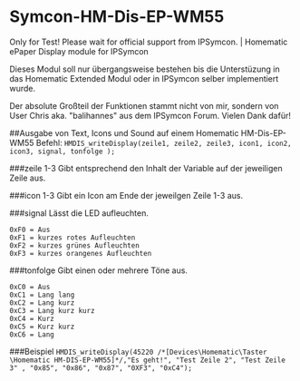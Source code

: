 # Symcon-HM-Dis-EP-WM55
Only for Test! Please wait for official support from IPSymcon. | Homematic ePaper Display module for IPSymcon

Dieses Modul soll nur übergangsweise bestehen bis die Unterstüzung in das Homematic Extended Modul oder in IPSymcon selber implementiert wurde.

Der absolute Großteil der Funktionen stammt nicht von mir, sondern von User Chris aka. "balihannes" aus dem IPSymcon Forum. Vielen Dank dafür!

##Ausgabe von Text, Icons und Sound auf einem Homematic HM-Dis-EP-WM55
Befehl: `HMDIS_writeDisplay(zeile1, zeile2, zeile3, icon1, icon2, icon3, signal, tonfolge );`

###zeile 1-3
Gibt entsprechend den Inhalt der Variable auf der jeweiligen Zeile aus.

###icon 1-3
Gibt ein Icon am Ende der jeweilgen Zeile 1-3 aus.

###signal
Lässt die LED aufleuchten.
```
0xF0 = Aus
0xF1 = kurzes rotes Aufleuchten
0xF2 = kurzes grünes Aufleuchten
0xF3 = kurzes orangenes Aufleuchten
```

###tonfolge
Gibt einen oder mehrere Töne aus.
```
0xC0 = Aus
0xC1 = Lang lang
0xC2 = Lang kurz
0xC3 = Lang kurz kurz
0xC4 = Kurz
0xC5 = Kurz kurz
0xC6 = Lang
```

###Beispiel
`HMDIS_writeDisplay(45220 /*[Devices\Homematic\Taster \Homematic HM-DIS-EP-WM55]*/,"Es geht!", "Test Zeile 2", "Test Zeile 3" , "0x85", "0x86", "0x87", "0XF3", "0xC4");`

